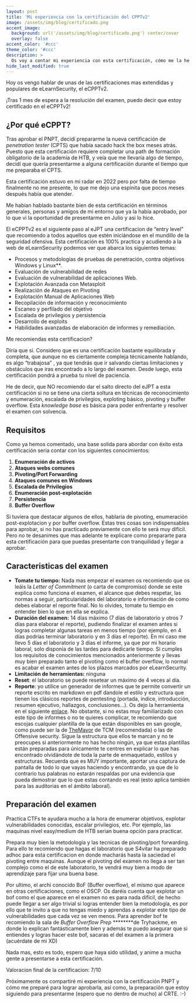 ```yaml
---
layout: post
title: 'Mi experiencia con la certificación del CPPTv2'
image: /assets/img/blog/certificado.png
accent_image:
  background: url('/assets/img/blog/certificado.png') center/cover
  overlay: false
accent_color: '#ccc'
theme_color: '#ccc'
description: >
  Os voy a contar mi experiencia con esta certificación, cómo me la he preparado, que recomiendaciones os doy si estais interesados en sacarosla y que cosas debeis tener en cuenta si os vais a presentar proximamente
hide_last_modified: true
---
```


Hoy os vengo hablar de unas de las certificaciones mas extendidas y populares de eLearnSecurity, el eCPPTv2. 

¡Tras 1 mes de espera a la resolución del examen, puedo decir que estoy certificado en el eCPPTv2!

## ¿Por qué eCPPT?

Tras aprobar el PNPT, decidí prepararme la nueva certificación de *penetration tester* (CPTS) que había sacado hack the box meses atrás. Puesto que esta certificación requiere completar una path de formación obligatorio de la academia de HTB, y veía que me llevaría algo de tiempo, decidí que quería presentarme a alguna certificación durante el tiempo que me preparaba el CPTS.

Esta certificación estuvo en mi radar en 2022 pero por falta de tiempo finalmente no me presente, lo que me dejo una espinita que pocos meses después había que atender.

Me habian hablado bastante bien de esta certificación en términos generales, personas y amigos de mi entorno que ya la había aprobado, por lo que vi la oportunidad de presentarme en Julio y asi lo hice.

El eCPPTv2 es el siguiente paso al eJPT una certificacion de “entry level” que recomiendo a todos aquellos que estén iniciándose en el mundillo de la seguridad ofensiva. Esta certificación es 100% practica y acudiendo a la web de eLearnSecurity podemos ver que abarca los siguientes temas:

- Procesos y metodologías de pruebas de penetración, contra objetivos Windows y Linux**.
- Evaluación de vulnerabilidad de redes
- Evaluación de vulnerabilidad de aplicaciones Web.
- Explotación Avanzada con Metasploit
- Realización de Ataques en Pivoting
- Explotación Manual de Aplicaciones Web
- Recopilación de información y reconocimiento
- Escaneo y perfilado del objetivo
- Escalada de privilegios y persistencia
- Desarrollo de exploits
- Habilidades avanzadas de elaboración de informes y remediación.

Me recomiendas esta certificacion?

Diría que si. Considero que es una certificación bastante equilibrada y completa, que aunque no es ciertamente compleja técnicamente hablando, es algo “trabajosa” , ya que tendrás que ir salvando ciertas limitaciones y obstáculos que iras encontrado a lo largo del examen. Desde luego, esta certificación pondrá a prueba tu nivel de paciencia. 

He de decir, que NO recomiendo dar el salto directo del eJPT a esta certificación si no se tiene una cierta soltura en técnicas de reconocimiento y enumeración, escalada de privilegios, exploting básico, pivoting y buffer overflow. Esta *knowledge base* es básica para poder enfrentarte y resolver el examen con solvencia. 

## Requisitos

Como ya hemos comentado, una base solida para abordar con éxito esta certificación seria contar con los siguientes conocimientos:

1. **Enumeración de activos**
2. **Ataques webs comunes**
3. **Pivoting/Port Forwarding** 
4. **Ataques comunes en Windows**
5. **Escalada de Privilegios**
6. **Enumeración post-explotación**
7. **Persistencia** 
8. **Buffer Overflow**

Si tuviera que destacar algunos de ellos, hablaría de pivoting, enumeración post-explotacion y por buffer overflow. Estas tres cosas son indispensables para aprobar, si no has practicado previamente con ello te será muy difícil. Pero no te desanimes que mas adelante te explicare como prepararte para esta certificación para que puedas presentarte con tranquilidad y llegar a aprobar.

## Caracteristicas del examen

- **Tomate tu tiempo:** Nada mas empezar el examen os recomiendo que os leáis la *Letter of Commitment* (o carta de compromiso) donde se este explica como funciona el examen, el alcance que debes respetar, las normas a seguir, particularidades del laboratorio e información de como debes elaborar el reporte final. No lo olvides, tomate tu tiempo en entender bien lo que en ella se explica.
- **Duración del examen:** 14 días máximo (7 días de laboratorio y otros 7 días para elaborar el reporte), pudiendo finalizar el examen antes si logras completar algunas tareas en menos tiempo (por ejemplo, en 4 días podrías terminar laboratorio y en 3 días el reporte). En mi caso me llevo 5 días el laboratorio y 3 días el informe, ya que por mi horario laboral, solo disponía de las tardes para dedicarle tiempo. Si cumples los requisitos de conocimientos mencionados anteriormente y llevas muy bien preparado tanto el pivoting como el buffer overflow, lo normal es acabar el examen antes de los plazos marcados por eLearnSecurity.
- **Limitación de herramientas:** ninguna
- **Reset**: el laboratorio se puede resetear un máximo de 4 veces al día.
- **Reporte**: yo utilice un generador de informes que te permite convertir un reporte escrito en markdown en pdf dandole el estilo y estructura que tienen los clásicos reportes de pentesting (portada, indice, introducción, resumen ejecutivo, hallazgos, conclusiones…). Os dejo la herramienta en el siguiente [enlace](https://github.com/noraj/OSCP-Exam-Report-Template-Markdown). No obstante, si no estas muy familiarizado con este tipo de informes o no te quieres complicar, te recomiendo que escojas cualquier plantilla de la que están disponibles en san google, como puede ser la de [TheMayor](https://github.com/hmaverickadams/TCM-Security-Sample-Pentest-Report/tree/master) de TCM (recomendada) o las de Offensive security. Sigue la estructura que ellos te marcan y no te preocupes si anteriormente no has hecho ningún, ya que estas plantillas están preparadas para únicamente te centres en explicar lo que has encontrado olvidándote de toda la parte de enmaquetado, estilos y estructuras. Recuerda que es MUY importante, aportar una captura de pantalla de todo lo que vayas haciendo y encontrando, ya que de lo contrario tus palabras no estarán respaldas por una evidencia que pueda demostrar que lo que estas contando es real (esto aplica también para las auditorias en el ámbito laboral).

## Preparación del examen

Practica CTFs te ayudara mucho a la hora de enumerar objetivos, explotar vulnerabilidades conocidas, escalar privilegios, etc. Por ejemplo, las maquinas nivel easy/medium de HTB serian buena opción para practicar.

Prepara muy bien la metodología y las tecnicas de pivoting/port forwarding. Para ello te recomiendo que hagas el laboratorio que S4vitar ha preparado adhoc para esta certificacion en donde macharás hasta la saciedad el pivoting entre maquinas. Aunque el pivoting del examen no llega a ser tan complejo como el de este laboratorio, te vendrá muy bien a modo de aprendizaje para fijar una buena base.

Por ultimo, el archi conocido BoF (Buffer overflow), el mismo que aparece en otras certificaciones, como el OSCP. Os daréis cuenta que explotar un bof como el que aparece en el examen no es para nada difícil, de hecho puede llegar a ser algo trivial si logras entender bien la metodología, es por ello que te invito a que no tengas miedo y aprendas a explotar este tipo de vulnerabilidades que cada vez se ven menos. Para aprender bof te recomiendo la sala de *Buffer Overflow Prep* ********de Tryhackme, en donde lo explican fantásticamente bien y además te puedo asegurar que si entiendes y logras hacer este bof, sacaras el del examen a la primera (acuérdate de mi XD)

Nada mas, esto es todo, espero que haya sido utilidad, y anime a mucha gente a presentarse a esta certificación.

Valoracion final de la certificacion: 7/10

Próximamente os compartiré mi experiencia con la certificación PNPT y cómo me preparé para lograr aprobarla, así como, la preparación que estoy siguiendo para presentarme (espero que no dentro de mucho) al CRTE. :-)
